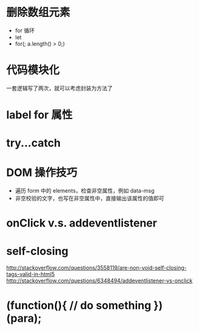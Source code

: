 # 删除数组元素
* for 循环
* let
* for(; a.length() > 0;)

# 代码模块化
一套逻辑写了两次，就可以考虑封装为方法了


# label for 属性
# try...catch
# DOM 操作技巧
* 遍历 form 中的 elements，检查非空属性，例如 data-msg
* 非空校验的文字，也写在非空属性中，直接输出该属性的值即可

# onClick v.s. addeventlistener
# self-closing
http://stackoverflow.com/questions/3558119/are-non-void-self-closing-tags-valid-in-html5
http://stackoverflow.com/questions/6348494/addeventlistener-vs-onclick

# (function(){ // do something })(para);

